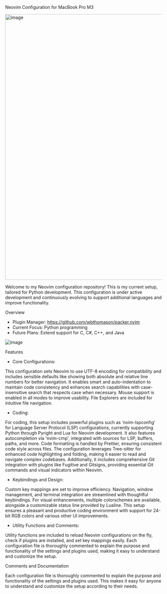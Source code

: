 Neovim Configuration for MacBook Pro M3

<img width="853" alt="image" src="https://github.com/inarvos/Neovim-Mac-Pro-M3/assets/37037175/98eadf13-0f16-449b-8982-8cd435dbf740">


Welcome to my Neovim configuration repository! This is my current setup, tailored for Python development. This configuration is under active development and continuously evolving to support additional languages and improve functionality.



Overview

- Plugin Manager: https://github.com/wbthomason/packer.nvim
- Current Focus: Python programming
- Future Plans: Extend support for C, C#, C++, and Java


![image](https://github.com/inarvos/Neovim-Mac-Pro-M3/assets/37037175/ecce67d0-6738-4767-a574-e25e4f1fa2ad)



Features

- Core Configurations:

This configuration sets Neovim to use UTF-8 encoding for compatibility and includes sensible defaults like showing both absolute and relative line numbers for better navigation. It enables smart and auto-indentation to maintain code consistency and enhances search capabilities with case-insensitive search that respects case when necessary. Mouse support is enabled in all modes to improve usability. File Explorers are included for intuitive file navigation.

- Coding:

For coding, this setup includes powerful plugins such as 'nvim-lspconfig' for Language Server Protocol (LSP) configurations, currently supporting Python through Pyright and Lua for Neovim development. It also features autocompletion via 'nvim-cmp', integrated with sources for LSP, buffers, paths, and more. Code formatting is handled by Prettier, ensuring consistent code style across files. The configuration leverages Tree-sitter for enhanced code highlighting and folding, making it easier to read and navigate complex codebases.
Additionally, it includes comprehensive Git integration with plugins like Fugitive and Gitsigns, providing essential Git commands and visual indicators within Neovim.

- Keybindings and Design:

Custom key mappings are set to improve efficiency. Navigation, window management, and terminal integration are streamlined with thoughtful keybindings. For visual enhancements, multiple colorschemes are available, alongside a customizable status line provided by Lualine. This setup ensures a pleasant and productive coding environment with support for 24-bit RGB colors and various other UI improvements.

- Utility Functions and Comments:

Utility functions are included to reload Neovim configurations on the fly, check if plugins are installed, and set key mappings easily. Each configuration file is thoroughly commented to explain the purpose and functionality of the settings and plugins used, making it easy to understand and customize the setup.



Comments and Documentation

Each configuration file is thoroughly commented to explain the purpose and functionality of the settings and plugins used. This makes it easy for anyone to understand and customize the setup according to their needs.

